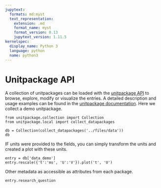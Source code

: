 ```yaml
---
jupytext:
  formats: md:myst
  text_representation:
    extension: .md
    format_name: myst
    format_version: 0.13
    jupytext_version: 1.11.5
kernelspec:
  display_name: Python 3
  language: python
  name: python3
---
```

# Unitpackage API

A collection of unitpackages can be loaded with the [unitpackage API](https://echemdb.github.io/unitpackage/usage/local_collection.html) to browse, explore, modify or visualize the entries. A detailed description and usage examples can be found in the [unitpackage documentation](https://echemdb.github.io/unitpackage/usage/unitpackage_usage.html).
Here we collect a demo unitpackage.

```{code-cell} ipython3
from unitpackage.collection import Collection
from unitpackage.local import collect_datapackages

db = Collection(collect_datapackages('../files/data'))
db
```

IF units were provided to the fields, you can simply transform the units and created a plot with these units.

 ```{code-cell} ipython3
entry = db['data_demo']
entry.rescale({'t':'ms', 'U':'V'}).plot('t', 'U')
```

Other metadata as accessible as attributes from each package.

```{code-cell} ipython3
entry.research_question
```
